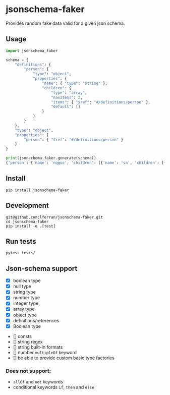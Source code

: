 # jsonschema-faker

Provides random fake data valid for a given json schema.

## Usage

```python
import jsonschema_faker

schema = {
    "definitions": {
        "person": {
            "type": "object",
            "properties": {
                "name": { "type": "string" },
                "children": {
                    "type": "array",
                    "maxItems": 2,
                    "items": { "$ref": "#/definitions/person" },
                    "default": []
                }
            }
        }
    },
    "type": "object",
    "properties": {
        "person": { "$ref": "#/definitions/person" }
    }
}

print(jsonschema_faker.generate(schema))
{'person': {'name': 'nqguo', 'children': [{'name': 'va', 'children': [{'name': 'i', 'children': []}]}, {'name': 'vimkrcjkur', 'children': []}]}}
```

## Install

``` shell
pip install jsonschema-faker
```


## Development

``` shell
git@github.com:lferran/jsonschema-faker.git
cd jsonschema-faker
pip install -e .[test]
```

## Run tests

```shell
pytest tests/
```

## Json-schema support

- [x] boolean type
- [x] null type
- [x] string type
- [x] number type
- [x] integer type
- [x] array type
- [x] object type
- [x] definitions/references
- [x] Boolean type
- [] consts
- [] string regex
- [] string built-in formats
- [] number `multipleOf` keyword
- [] be able to provide custom basic type factories

### Does not support:

- `allOf` and `not` keywords
- conditional keywords `if`, `then` and `else`
